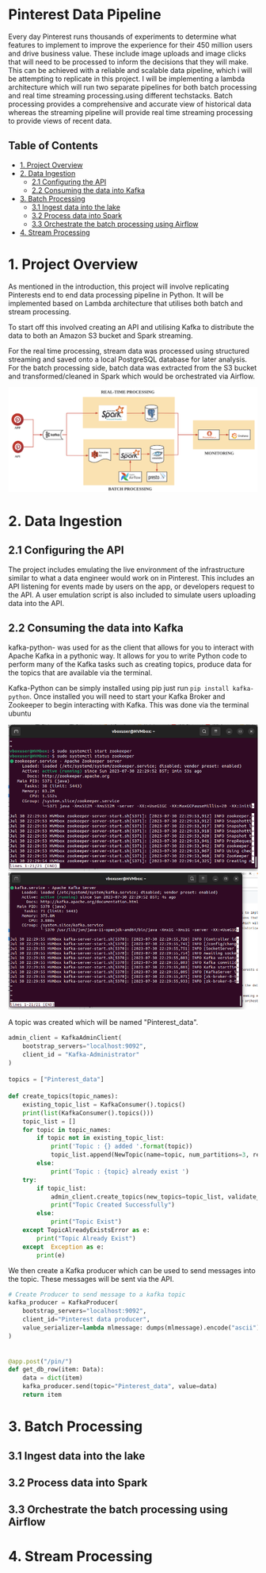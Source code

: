 # Pinterest Data Pipeline
Every day Pinterest runs thousands of experiments to determine what features to implement to improve the experience for their 450 million users and drive business value. These include image uploads and image clicks that will need to be processed to inform the decisions that they will make. This can be achieved with a reliable and scalable data pipeline, which i will be attempting to replicate in this project. I will be implementing a lambda architecture which will run two separate pipelines for both batch processing and real time streaming processing.using different techstacks. Batch processing provides a comprehensive and accurate view of historical data whereas the streaming pipeline will provide real time streaming processing to provide views of recent data.

## Table of Contents
* [1. Project Overview](#1-Project-overview)
* [2. Data Ingestion](#2-Data-Ingestion)
    * [2.1 Configuring the API](#21-Configuring-the-API)
    * [2.2 Consuming the data into Kafka](#22-Consuming-the-data-into-Kafka)
* [3. Batch Processing](#3-Batch-Processing)
   * [3.1 Ingest data into the lake](31-Ingest-data-into-the-lake)
   * [3.2 Process data into Spark](32-Process-data-into-Spark)
   * [3.3 Orchestrate the batch processing using Airflow](33-Orchestrate-the-batch-processing-using-Airflow)
* [4. Stream Processing](#4-Stream-Processing)

# 1. Project Overview
As mentioned in the introduction, this project will involve replicating Pinterests end to end data processing pipeline in Python. It will be implemented based on Lambda architecture that utilises both batch and stream processing.

To start off this involved creating an API and utilising Kafka to distribute the data to both an Amazon S3 bucket and Spark streaming.

For the real time processing, stream data was processed using structured streaming and saved onto a local PostgreSQL database for later analysis. For the batch processing side, batch data was extracted from the S3 bucket and transformed/cleaned in Spark which would be orchestrated via Airflow.

![alt text](https://github.com/Hmohammed2/Pinterest_Data_pipeline/blob/main/images/project-overview.png)

# 2. Data Ingestion
## 2.1 Configuring the API
The project includes emulating the live environment of the infrastructure similar to what a data engineer would work on in Pinterest. This includes an API listening for events made by users on the app, or developers request to the API. A user emulation script is also included to simulate users uploading data into the API.
## 2.2 Consuming the data into Kafka
kafka-python- was used for as the client that allows for you to interact with Apache Kafka in a pythonic way. It allows for you to write Python code to perform many of the Kafka tasks such as creating topics, produce data for the topics that are available via the terminal. 

Kafka-Python can be simply installed using pip just run `pip install kafka-python`. Once installed you will need to start your Kafka Broker and Zookeeper to begin interacting with Kafka. This was done via the terminal ubuntu

![alt text](https://github.com/Hmohammed2/Pinterest_Data_pipeline/blob/main/images/zookeeper-start.PNG)
![alt text](https://github.com/Hmohammed2/Pinterest_Data_pipeline/blob/main/images/kafka-start.PNG)

A topic was created which will be named "Pinterest_data".

```python
admin_client = KafkaAdminClient(
    bootstrap_servers="localhost:9092",
    client_id = "Kafka-Administrator"
)

topics = ["Pinterest_data"]

def create_topics(topic_names):
    existing_topic_list = KafkaConsumer().topics()
    print(list(KafkaConsumer().topics()))
    topic_list = []
    for topic in topic_names:
        if topic not in existing_topic_list:
            print('Topic : {} added '.format(topic))
            topic_list.append(NewTopic(name=topic, num_partitions=3, replication_factor=1))
        else:
            print('Topic : {topic} already exist ')
    try:
        if topic_list:
            admin_client.create_topics(new_topics=topic_list, validate_only=False)
            print("Topic Created Successfully")
        else:
            print("Topic Exist")
    except TopicAlreadyExistsError as e:
        print("Topic Already Exist")
    except  Exception as e:
        print(e)
```
We then create a Kafka producer which can be used to send messages into the topic. These messages will be sent via the API.

```python
# Create Producer to send message to a kafka topic
kafka_producer = KafkaProducer(
    bootstrap_servers="localhost:9092",
    client_id="Pinterest data producer",
    value_serializer=lambda mlmessage: dumps(mlmessage).encode("ascii")
) 


@app.post("/pin/")
def get_db_row(item: Data):
    data = dict(item)
    kafka_producer.send(topic="Pinterest_data", value=data)
    return item
```
# 3. Batch Processing
## 3.1 Ingest data into the lake
## 3.2 Process data into Spark
## 3.3 Orchestrate the batch processing using Airflow

# 4. Stream Processing
